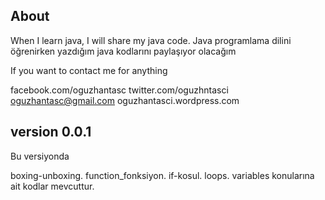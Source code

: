 About
------------------------------

When I learn java, I will share my java code.
Java programlama dilini öğrenirken yazdığım java kodlarını paylaşıyor olacağım


If you want to contact me for anything

facebook.com/oguzhantasc
twitter.com/oguzhntasci
oguzhantasc@gmail.com
oguzhantasci.wordpress.com




version 0.0.1
-------------------
Bu versiyonda 

boxing-unboxing.
function_fonksiyon.
if-kosul.
loops.
variables  konularına ait kodlar mevcuttur.




